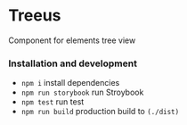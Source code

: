 # Treeus
Component for elements tree view

### Installation and development

- `npm i` install dependencies
- `npm run storybook` run Stroybook
- `npm test` run test
- `npm run build` production build to `(./dist)`
